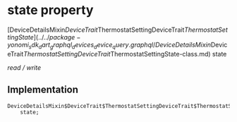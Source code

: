 


# state property






[DeviceDetailsMixin$DeviceTrait$ThermostatSettingDeviceTrait$ThermostatSettingState](../../package-yonomi_sdk_dart_graphql_devices_device_query.graphql/DeviceDetailsMixin$DeviceTrait$ThermostatSettingDeviceTrait$ThermostatSettingState-class.md) state
  
_read / write_






## Implementation

```dart
DeviceDetailsMixin$DeviceTrait$ThermostatSettingDeviceTrait$ThermostatSettingState
    state;


```








